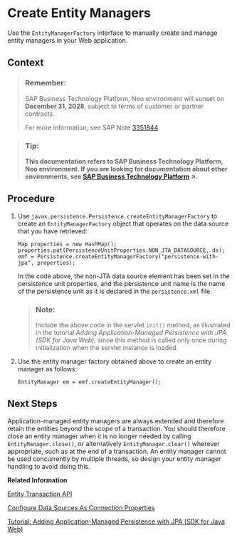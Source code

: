 <!-- loio572e33429cd0428a9091ae859b27662f -->

# Create Entity Managers

Use the `EntityManagerFactory` interface to manually create and manage entity managers in your Web application.



## Context

> ### Remember:  
> SAP Business Technology Platform, Neo environment will sunset on **December 31, 2028**, subject to terms of customer or partner contracts.
> 
> For more information, see SAP Note [3351844](https://launchpad.support.sap.com/#/notes/3351844).

> ### Tip:  
> **This documentation refers to SAP Business Technology Platform, Neo environment. If you are looking for documentation about other environments, see [SAP Business Technology Platform](https://help.sap.com/viewer/65de2977205c403bbc107264b8eccf4b/Cloud/en-US/6a2c1ab5a31b4ed9a2ce17a5329e1dd8.html "SAP Business Technology Platform (SAP BTP) is an integrated offering comprised of four technology portfolios: database and data management, application development and integration, analytics, and intelligent technologies. The platform offers users the ability to turn data into business value, compose end-to-end business processes, and build and extend SAP applications quickly.") :arrow_upper_right:.**



## Procedure

1.  Use `javax.persistence.Persistence.createEntityManagerFactory` to create an `EntityManagerFactory` object that operates on the data source that you have retrieved:

    ```
    Map properties = new HashMap();
    properties.put(PersistenceUnitProperties.NON_JTA_DATASOURCE, ds);
    emf = Persistence.createEntityManagerFactory("persistence-with-jpa", properties);
    
    ```

    In the code above, the non-JTA data source element has been set in the persistence unit properties, and the persistence unit name is the name of the persistence unit as it is declared in the `persistence.xml` file.

    > ### Note:  
    > Include the above code in the servlet `init()` method, as illustrated in the tutorial *Adding Application-Managed Persistence with JPA \(SDK for Java Web\)*, since this method is called only once during initialization when the servlet instance is loaded.

2.  Use the entity manager factory obtained above to create an entity manager as follows:

    ```
    EntityManager em = emf.createEntityManager();
    ```




## Next Steps

Application-managed entity managers are always extended and therefore retain the entities beyond the scope of a transaction. You should therefore close an entity manager when it is no longer needed by calling `EntityManager.close()`, or alternatively `EntityManager.clear()` wherever appropriate, such as at the end of a transaction. An entity manager cannot be used concurrently by multiple threads, so design your entity manager handling to avoid doing this.

**Related Information**  


[Entity Transaction API](entity-transaction-api-e663d58.md "When working with a resource-local entity manager, use the EntityTransaction API to manually set the transaction boundaries in your application code. You can obtain the entity transaction attached to the entity manager by calling EntityManager.getTransaction().")

[Configure Data Sources As Connection Properties](testing-on-the-local-runtime-bdf459e.md#loio73e8d4c514f14a399c25711dd43f6975 "To test an application on the local server, define any data sources the application uses as connection properties for the local database. You don't need to do this if the application uses the default data source.")

[Tutorial: Adding Application-Managed Persistence with JPA \(SDK for Java Web\)](tutorial-adding-application-managed-persistence-with-jpa-sdk-for-java-web-e4aeacd.md#loioe4aeacd2bb5710148ee99255136d96a5 "Use JPA to apply application-managed persistence in a simple Java EE web application that manages a list of persons.")

